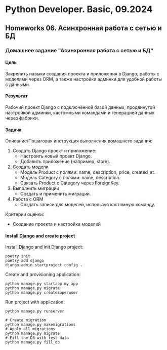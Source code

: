 # Python Developer. Basic, 09.2024

## Homeworks 06. Асинхронная работа с сетью и БД

### Домашнее задание "Асинхронная работа с сетью и БД"

#### Цель

Закрепить навыки создания проекта и приложения в Django, работы с моделями через ORM, а также настройки админки для удобной работы с данными.

#### Результат

Рабочий проект Django с подключённой базой данных, продвинутой настройкой админки, кастомными командами и генерацией данных через фабрики.

#### Задача

Описание/Пошаговая инструкция выполнения домашнего задания:

1. Создать Django проект и приложение:
    - Настроить новый проект Django.
    - Добавить приложение (например, store).
1. Создать модели
    - Модель Product с полями: name, description, price, created_at.
    - Модель Category с полями: name, description.
    - Связать Product с Category через ForeignKey.
1. Выполнить миграции
    - Создать и применить миграции.
1. Работа с ORM
    - Создать записи для моделей, используя кастомную команду.

Критерии оценки:

- Создание проекта и настройка моделей

#### Install Django and create project

Install Django and init Django project:

```shell
poetry init
poetry add django
django-admin startproject config .
```

Create and provisioning application:

```shell
python manage.py startapp my_app
python manage.py migrate
python manage.py createsuperuser
```

Run project with application:

```shell
python manage.py runserver
```

```shell
# Create migration
python manage.py makemigrations
# Apply all migrations
python manage.py migrate
# Fill the DB with test data
python manage.py fill_db
```
